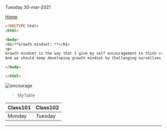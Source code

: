 Tuesday 30-mar-2021 

[Home](README.md)



```html
<!DOCTYPE html>
<html>

<body>
<h1>**Growth mindset: **</h1>
<p>
Growth mindset is the way that I give my self encouragement to think creativity and that everything I think about it will come true by working hard and commitment. also we should give ourselves a gift after any achivment that we reach like embrace or something that we like. that the way that I use.
And we should keep developing growth mindset by Challenging oursellves, face  obstacles, do all our effort to reach our goals, criticism our seleves in a good way to improve it and read about  success of others to be inspired for us.</p>

</body>

</html>
```

![encourage](https://image.shutterstock.com/image-photo/can-self-motivation-cutting-letter-260nw-264221285.jpg)




>MyTable

Class101|Class102 
--------|---------
Monday  | Tuesday 
------------------------------------------------------------



